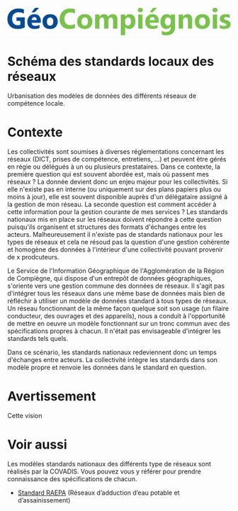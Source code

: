 ![picto](/doc/img/geocompiegnois_2020.jpg)

# Schéma des standards locaux des réseaux

Urbanisation des modèles de données des différents réseaux de compétence locale.

# Contexte

Les collectivités sont soumises à diverses réglementations concernant les réseaux (DICT, prises de compétence, entretiens, ...) et peuvent être gérés en régie ou délégués à un ou plusieurs prestataires. Dans ce contexte, la première question qui est souvent abordée est, mais où passent mes réseaux ? La donnée devient donc un enjeu majeur pour les collectivités. Si elle n'existe pas en interne (ou uniquement sur des plans papiers plus ou moins à jour), elle est souvent disponible auprès d'un délégataire assigné à la gestion de mon réseau. La seconde question est comment accéder à cette information pour la gestion courante de mes services ? Les standards nationaux mis en place sur les réseaux doivent répondre à cette question puisqu'ils organisent et structures des formats d'échanges entre les acteurs. Malheureusement il n'existe pas de standards nationaux pour les types de réseaux et cela ne résoud pas la question d'une gestion cohérente et homogène des données à l'intérieur d'une collectivité pouvant provenir de x prodcuteurs.

Le Service de l'Information Géographique de l'Agglomération de la Région de Compiègne, qui dispose d'un entrepôt de données géographiques, s'oriente vers une gestion commune des données de réseaux. Il s'agit pas d'intégrer tous les réseaux dans une même base de données mais bien de réfléchir à utiliser un modèle de données standard à tous types de réseaux. Un réseau fonctionnant de la même façon quelque soit son usage (un filaire conducteur, des ouvrages et des appareils), nous a conduit à l'opportunité de mettre en oeuvre un modèle fonctionnant sur un tronc commun avec des spécifications propres à chacun. Il n'était pas envisageable d'intégrer les standards tels quels.

Dans ce scénario, les standards nationaux redeviennent donc un temps d'échanges entre acteurs. La collectivité intègre les standards dans son modèle propre et renvoie les données dans le standard en question.

# Avertissement

Cette vision 

# Voir aussi

Les modèles standards nationaux des différents type de réseaux sont réalisés par la COVADIS. Vous pouvez vous y référer pour prendre connaissance des spécifications de chacun.

* [Standard RAEPA](http://www.geoinformations.developpement-durable.gouv.fr/geostandard-reseaux-d-adduction-d-eau-potable-et-d-a3478.html) (Réseaux d’adduction d’eau potable et d’assainissement)
